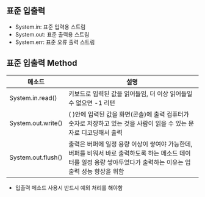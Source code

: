## 표준 입출력
* System.in: 표준 입력용 스트림
* System.out: 표준 출력용 스트림
* System.err: 표준 오류 출력 스트림

## 표준 입출력 Method
| 메소드 | 설명 |
| ------ | ------ |
|System.in.read() | 키보드로 입력된 값을 읽어들임, 더 이상 읽어들일 수 없으면 -1 리턴 |
|System.out.write() |( )안에 입력된 값을 화면(콘솔)에 출력 컴퓨터가 숫자로 저장하고 있는 것을 사람이 읽을 수 있는 문자로 디코딩해서 출력|
|System.out.flush()| 출력은 버퍼에 일정 용량 이상이 쌓여야 가능한데, 버퍼를 비워서 바로 출력하도록 하는 메소드 데이터를 일정 용량 쌓아두었다가 출력하는 이유는 입출력 성능 향상을 위함|
* 입출력 메소드 사용시 반드시 예외 처리를 해야함
